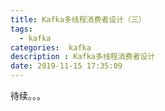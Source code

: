 ```yaml
---
title: Kafka多线程消费者设计（三）
tags:
  - kafka
categories:  kafka
description : Kafka多线程消费者设计
date: 2019-11-15 17:35:09
---
```

待续。。。